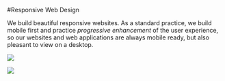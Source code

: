 #Responsive Web Design

We build beautiful responsive websites. As a standard practice, we build mobile first and practice *progressive enhancement* of the user experience, so our websites and web applications are always mobile ready, but also pleasant to view on a desktop. 

<p class="center"><img src="../assets/abc-group.jpg" class="cm-image"></p>

<p class="center"><img src="../assets/new-site-full.jpg" class="cm-image"></p>